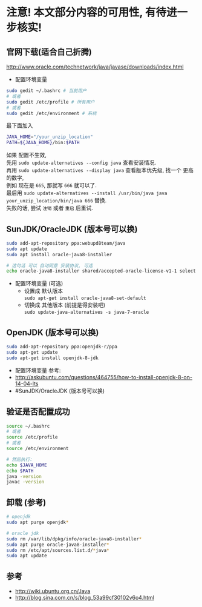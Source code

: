 # 注意! 本文部分内容的可用性, 有待进一步核实!

## 官网下载(适合自己折腾)  

http://www.oracle.com/technetwork/java/javase/downloads/index.html  

- 配置环境变量
``` bash
sudo gedit ~/.bashrc # 当前用户
# 或者
sudo gedit /etc/profile # 所有用户
# 或者
sudo gedit /etc/environment # 系统
```

最下面加入
``` bash
JAVA_HOME="/your_unzip_location"
PATH=${JAVA_HOME}/bin:$PATH
```

如果 配置不生效,  
先用 `sudo update-alternatives --config java` 查看安装情况.  
再用 `sudo update-alternatives --display java` 查看版本优先级, 找一个 更高的数字,  
例如 现在是 `665`, 那就写 `666` 就可以了.  
最后用 `sudo update-alternatives --install /usr/bin/java java your_unzip_location/bin/java 666` 替换.  
失败的话, 尝试 `注销` 或者 `重启` 后重试.

## SunJDK/OracleJDK (版本号可以换)
``` bash
sudo add-apt-repository ppa:webupd8team/java
sudo apt update
sudo apt install oracle-java8-installer

# 这句话 可以 自动同意 安装协议, 可选
echo oracle-java8-installer shared/accepted-oracle-license-v1-1 select true | sudo /usr/bin/debconf-set-selections
```

- 配置环境变量 (可选)
  - 设置成 默认版本  
  `sudo apt-get install oracle-java8-set-default`
  - 切换成 其他版本 (前提是得安装吧)  
  `sudo update-java-alternatives -s java-7-oracle`

## OpenJDK (版本号可以换)
``` bash
sudo add-apt-repository ppa:openjdk-r/ppa
sudo apt-get update
sudo apt-get install openjdk-8-jdk
```
- 配置环境变量
参考: 
- http://askubuntu.com/questions/464755/how-to-install-openjdk-8-on-14-04-lts
- #SunJDK/OracleJDK (版本号可以换)
  
## 验证是否配置成功
``` bash
source ~/.bashrc
# 或者
source /etc/profile
# 或者
source /etc/environment

# 然后执行:
echo $JAVA_HOME
echo $PATH
java -version
javac -version
```

## 卸载 (参考)
``` bash
# openjdk
sudo apt purge openjdk*

# oracle jdk
sudo rm /var/lib/dpkg/info/oracle-java8-installer*
sudo apt purge oracle-java8-installer*
sudo rm /etc/apt/sources.list.d/*java*
sudo apt update
```


## 参考
- http://wiki.ubuntu.org.cn/Java  
- http://blog.sina.com.cn/s/blog_53a99cf30102v6o4.html  
